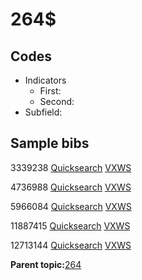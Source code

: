 # 264$

## Codes

-   Indicators
    -   First:
    -   Second:
-   Subfield:

## Sample bibs

3339238 [Quicksearch](https://search.library.yale.edu/catalog/3339238) [VXWS](http://prodorbis.library.yale.edu:7014/vxws/GetHoldingsService?bibId=3339238)

4736988 [Quicksearch](https://search.library.yale.edu/catalog/4736988) [VXWS](http://prodorbis.library.yale.edu:7014/vxws/GetHoldingsService?bibId=4736988)

5966084 [Quicksearch](https://search.library.yale.edu/catalog/5966084) [VXWS](http://prodorbis.library.yale.edu:7014/vxws/GetHoldingsService?bibId=5966084)

11887415 [Quicksearch](https://search.library.yale.edu/catalog/11887415) [VXWS](http://prodorbis.library.yale.edu:7014/vxws/GetHoldingsService?bibId=11887415)

12713144 [Quicksearch](https://search.library.yale.edu/catalog/12713144) [VXWS](http://prodorbis.library.yale.edu:7014/vxws/GetHoldingsService?bibId=12713144)

**Parent topic:**[264](../../tags/264/264.md)


